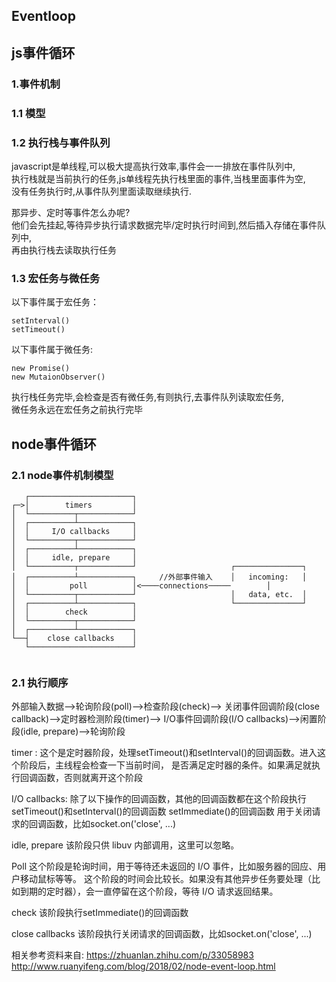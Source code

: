 ## Eventloop


## <h2 id='1'>js事件循环</h2>

### 1.事件机制

### 1.1 模型

### 1.2 执行栈与事件队列
javascript是单线程,可以极大提高执行效率,事件会一一排放在事件队列中,</br>
执行栈就是当前执行的任务,js单线程先执行栈里面的事件,当栈里面事件为空,</br>
没有任务执行时,从事件队列里面读取继续执行.

那异步、定时等事件怎么办呢?</br>
他们会先挂起,等待异步执行请求数据完毕/定时执行时间到,然后插入存储在事件队列中,</br>
再由执行栈去读取执行任务

### 1.3 宏任务与微任务

以下事件属于宏任务：

```
setInterval()
setTimeout()
```

以下事件属于微任务:

```
new Promise()
new MutaionObserver()
```

执行栈任务完毕,会检查是否有微任务,有则执行,去事件队列读取宏任务,</br>
微任务永远在宏任务之前执行完毕</br>

## <h2 id='2'>node事件循环</h2>

### 2.1 node事件机制模型
```
   ┌───────────────────────┐
┌─>│        timers         │
│  └──────────┬────────────┘
│  ┌──────────┴────────────┐
│  │     I/O callbacks     │
│  └──────────┬────────────┘
│  ┌──────────┴────────────┐
│  │     idle, prepare     │
│  └──────────┬────────────┘                     ┌───────────────┐
│  ┌──────────┴────────────┐     //外部事件输入    │   incoming:   │
│  │         poll          │<────connections─────        │
│  └──────────┬────────────┘                     │   data, etc.  │
│  ┌──────────┴────────────┐                     └───────────────┘
│  │        check          │
│  └──────────┬────────────┘
│  ┌──────────┴────────────┐
└──┤    close callbacks    │
   └───────────────────────┘
   
```
   
### 2.1 执行顺序

外部输入数据-->轮询阶段(poll)-->检查阶段(check)-->
关闭事件回调阶段(close callback)-->定时器检测阶段(timer)-->
I/O事件回调阶段(I/O callbacks)-->闲置阶段(idle, prepare)-->轮询阶段

timer :
这个是定时器阶段，处理setTimeout()和setInterval()的回调函数。进入这个阶段后，主线程会检查一下当前时间，
是否满足定时器的条件。如果满足就执行回调函数，否则就离开这个阶段

I/O callbacks:
除了以下操作的回调函数，其他的回调函数都在这个阶段执行
setTimeout()和setInterval()的回调函数
setImmediate()的回调函数
用于关闭请求的回调函数，比如socket.on('close', ...)

idle, prepare
该阶段只供 libuv 内部调用，这里可以忽略。

Poll
这个阶段是轮询时间，用于等待还未返回的 I/O 事件，比如服务器的回应、用户移动鼠标等等。
这个阶段的时间会比较长。如果没有其他异步任务要处理（比如到期的定时器），会一直停留在这个阶段，等待 I/O 请求返回结果。

check
该阶段执行setImmediate()的回调函数

close callbacks
该阶段执行关闭请求的回调函数，比如socket.on('close', ...)

   

相关参考资料来自:
https://zhuanlan.zhihu.com/p/33058983
http://www.ruanyifeng.com/blog/2018/02/node-event-loop.html

